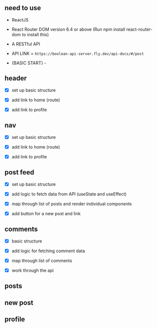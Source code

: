 ## need to use

- ReactJS
- React Router DOM version 6.4 or above (Run npm install react-router-dom to install this)
- A RESTful API

- API LINK = `https://boolean-api-server.fly.dev/api-docs/#/post`


- {BASIC START} -

## header

- [x] set up basic structure

- [x] add link to home (route)

- [x] add link to profile


## nav

- [x] set up basic structure

- [x] add link to home (route)

- [x] add link to profile

## post feed

- [x] set up basic structure

- [x] add logic to fetch data from API (useState and useEffect)

- [x] map through list of posts and render individual components

- [x] add button for a new post and link

## comments

- [x] basic structure

- [x] add logic for fetching comment data

- [x] map through list of comments

- [x] work through the api

## posts

## new post


## profile 

